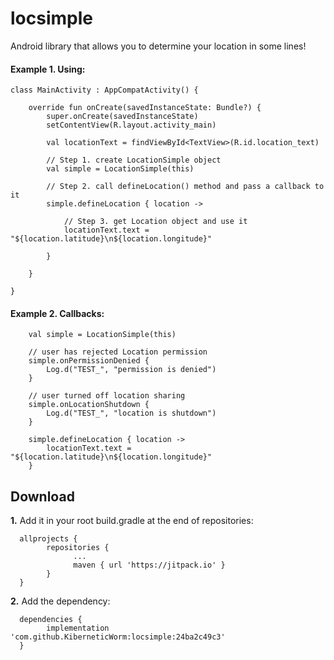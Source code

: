 # locsimple

Android library that allows you to determine your location in some lines!

#### Example 1. Using:

    class MainActivity : AppCompatActivity() {
    
        override fun onCreate(savedInstanceState: Bundle?) {
            super.onCreate(savedInstanceState)
            setContentView(R.layout.activity_main)

            val locationText = findViewById<TextView>(R.id.location_text)

            // Step 1. create LocationSimple object
            val simple = LocationSimple(this)

            // Step 2. call defineLocation() method and pass a callback to it  
            simple.defineLocation { location ->
            
                // Step 3. get Location object and use it
                locationText.text = "${location.latitude}\n${location.longitude}"
                
            }
            
        }
        
    }

#### Example 2. Callbacks:

        val simple = LocationSimple(this)

        // user has rejected Location permission
        simple.onPermissionDenied {
            Log.d("TEST_", "permission is denied")
        }

        // user turned off location sharing
        simple.onLocationShutdown {
            Log.d("TEST_", "location is shutdown")
        }

        simple.defineLocation { location ->
            locationText.text = "${location.latitude}\n${location.longitude}"
        }


## Download


**1.** Add it in your root build.gradle at the end of repositories:

      allprojects {
            repositories {
                  ...
                  maven { url 'https://jitpack.io' }
            }
      }

**2.** Add the dependency:

      dependencies {
            implementation 'com.github.KiberneticWorm:locsimple:24ba2c49c3'
      }

